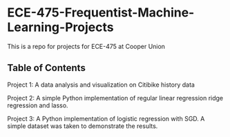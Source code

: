 # ECE-475-Frequentist-Machine-Learning-Projects

This is a repo for projects for ECE-475 at Cooper Union

## Table of Contents
Project 1: A data analysis and visualization on Citibike history data

Project 2: A simple Python implementation of regular linear regression ridge regression and lasso.

Project 3: A Python implementation of logistic regression with SGD. A simple dataset was taken to demonstrate the results.

